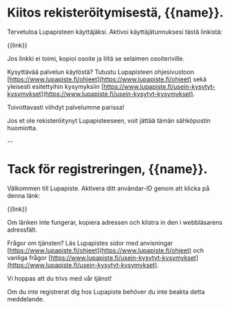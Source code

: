 # Kiitos rekister&ouml;itymisest&auml;, {{name}}.

Tervetuloa Lupapisteen k&auml;ytt&auml;j&auml;ksi. Aktivoi k&auml;ytt&auml;j&auml;tunnuksesi t&auml;st&auml; linkist&auml;:

{{link}}

Jos linkki ei toimi, kopioi osoite ja liit&auml; se selaimen osoiteriville.

Kysytt&auml;v&auml;&auml; palvelun k&auml;yt&ouml;st&auml;? Tutustu Lupapisteen ohjesivustoon [https://www.lupapiste.fi/ohjeet](https://www.lupapiste.fi/ohjeet) sek&auml; yleisesti esitettyihin kysymyksiin [https://www.lupapiste.fi/usein-kysytyt-kysymykset](https://www.lupapiste.fi/usein-kysytyt-kysymykset).

Toivottavasti viihdyt palvelumme parissa!

Jos et ole rekister&ouml;itynyt Lupapisteeseen, voit j&auml;tt&auml;&auml; t&auml;m&auml;n s&auml;hk&ouml;postin huomiotta.

--

# Tack f&ouml;r registreringen, {{name}}.

V&auml;lkommen till Lupapiste. Aktivera ditt anv&auml;ndar-ID genom att klicka p&aring; denna l&auml;nk:

{{link}}

Om l&auml;nken inte fungerar, kopiera adressen och klistra in den i webbl&auml;sarens adressf&auml;lt.

Fr&aring;gor om tj&auml;nsten? L&auml;s Lupapistes sidor med anvisningar [https://www.lupapiste.fi/ohjeet](https://www.lupapiste.fi/ohjeet) och vanliga fr&aring;gor [https://www.lupapiste.fi/usein-kysytyt-kysymykset](https://www.lupapiste.fi/usein-kysytyt-kysymykset).

Vi hoppas att du trivs med v&aring;r tj&auml;nst!

Om du inte registrerat dig hos Lupapiste beh&ouml;ver du inte beakta detta meddelande.
